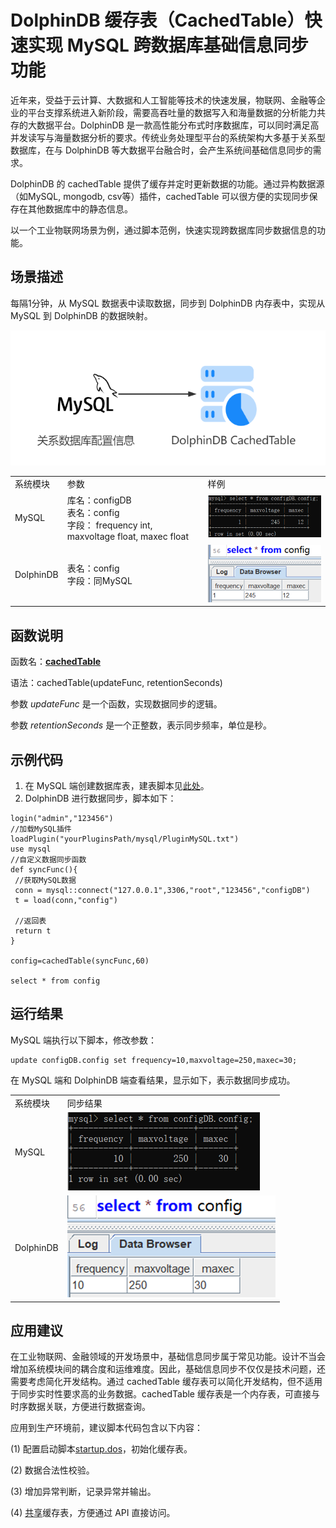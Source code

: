 # DolphinDB 缓存表（CachedTable）快速实现 MySQL 跨数据库基础信息同步功能

近年来，受益于云计算、大数据和人工智能等技术的快速发展，物联网、金融等企业的平台支撑系统进入新阶段，需要高吞吐量的数据写入和海量数据的分析能力共存的大数据平台。DolphinDB 是一款高性能分布式时序数据库，可以同时满足高并发读写与海量数据分析的要求。传统业务处理型平台的系统架构大多基于关系型数据库，在与 DolphinDB 等大数据平台融合时，会产生系统间基础信息同步的需求。

DolphinDB 的 cachedTable 提供了缓存并定时更新数据的功能。通过异构数据源（如MySQL, mongodb, csv等）插件，cachedTable 可以很方便的实现同步保存在其他数据库中的静态信息。

以一个工业物联网场景为例，通过脚本范例，快速实现跨数据库同步数据信息的功能。

## 场景描述

每隔1分钟，从 MySQL 数据表中读取数据，同步到 DolphinDB 内存表中，实现从 MySQL 到 DolphinDB 的数据映射。

<div align="center">
<img src="./images/cachedTable/dolphindb_cachedtable_mysql_diagram.png">
</div>

<table>
<tr><td>系统模块</td><td>参数</td><td>样例</td></tr>
<tr><td>MySQL</td><td>库名：configDB<br>
表名：config<br>
字段：
frequency int,
maxvoltage float,
maxec float </td><td><img src="./images/cachedTable/mysql_before.png"> </td></tr>

<tr><td>DolphinDB</td><td>表名：config<br>
字段：同MySQL</td><td><img src="./images/cachedTable/dolphindb_before.png">
</td></tr>
</table>

## 函数说明

函数名：<b>[cachedTable](https://www.dolphindb.cn/cn/help/FunctionsandCommands/FunctionReferences/c/cachedTable.html)</b>

语法：cachedTable(updateFunc, retentionSeconds)

参数 *updateFunc* 是一个函数，实现数据同步的逻辑。

参数 *retentionSeconds* 是一个正整数，表示同步频率，单位是秒。

## 示例代码

1. 在 MySQL 端创建数据库表，建表脚本见[此处](script/cachedTable/mysql_data.txt)。
2. DolphinDB 进行数据同步，脚本如下：

```
login("admin","123456")
//加载MySQL插件
loadPlugin("yourPluginsPath/mysql/PluginMySQL.txt")
use mysql
//自定义数据同步函数
def syncFunc(){
 //获取MySQL数据
 conn = mysql::connect("127.0.0.1",3306,"root","123456","configDB")
 t = load(conn,"config")

 //返回表
 return t
}

config=cachedTable(syncFunc,60)

select * from config
```

## 运行结果

MySQL 端执行以下脚本，修改参数：

```
update configDB.config set frequency=10,maxvoltage=250,maxec=30;
```

在 MySQL 端和 DolphinDB 端查看结果，显示如下，表示数据同步成功。
<table>
<tr><td>系统模块</td><td>同步结果</td></tr>
<tr><td>MySQL</td><td><img src="./images/cachedTable/mysql_after.png"> </td></tr>

<tr><td>DolphinDB</td><td><img src="./images/cachedTable/dolphindb_after.png">
</td></tr>
</table>

## 应用建议

在工业物联网、金融领域的开发场景中，基础信息同步属于常见功能。设计不当会增加系统模块间的耦合度和运维难度。因此，基础信息同步不仅仅是技术问题，还需要考虑简化开发结构。通过 cachedTable 缓存表可以简化开发结构，但不适用于同步实时性要求高的业务数据。cachedTable 缓存表是一个内存表，可直接与时序数据关联，方便进行数据查询。

应用到生产环境前，建议脚本代码包含以下内容：

(1) 配置启动脚本[startup.dos](https://ask.dolphindb.net/article/65)，初始化缓存表。

(2) 数据合法性校验。

(3) 增加异常判断，记录异常并输出。

(4) [共享](https://www.dolphindb.cn/cn/help/ProgrammingStatements/share.html)缓存表，方便通过 API 直接访问。

